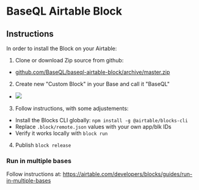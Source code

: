 # BaseQL Airtable Block

## Instructions

In order to install the Block on your Airtable:

1. Clone or download Zip source from github:
  - [github.com/BaseQL/baseql-airtable-block/archive/master.zip](https://github.com/BaseQL/baseql-airtable-block/archive/master.zip)
2. Create new "Custom Block" in your Base and call it "BaseQL"
  - ![](https://user-images.githubusercontent.com/119117/83694156-13559800-a5bd-11ea-8891-735d67417c58.png)
3. Follow instructions, with some adjustements:
  - Install the Blocks CLI globally: `npm install -g @airtable/blocks-cli`
  - Replace `.block/remote.json` values with your own app/blk IDs
  - Verify it works locally with `block run`
4. Publish `block release`

### Run in multiple bases

Follow instructions at: https://airtable.com/developers/blocks/guides/run-in-multiple-bases